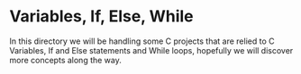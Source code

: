 # Variables, If, Else, While

In this directory we will be handling some C projects that are relied to C Variables, If and Else statements and While loops, hopefully we will discover more concepts along the way.
